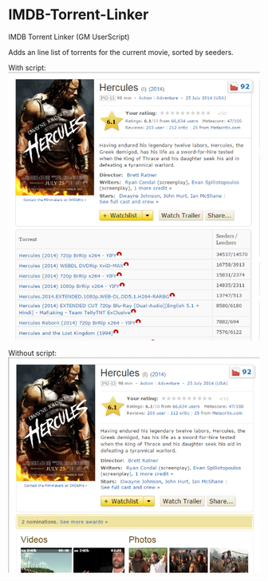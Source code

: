 IMDB-Torrent-Linker
===================

IMDB Torrent Linker (GM UserScript)

Adds an line list of torrents for the current movie, sorted by seeders.

With script:
![Post](post.png)

Without script:
![Pre](pre.png)
